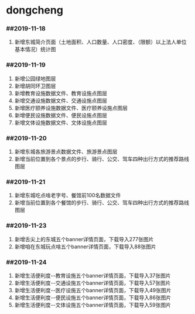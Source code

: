 # dongcheng


### ##2019-11-18

1. 新增东城简介页面（土地面积、人口数量、人口密度、（限额）以上法人单位基本情况）统计图


### ##2019-11-19

1. 新增公园绿地图层
2. 新增胡同环卫图层
3. 新增教育设施数据文件、教育设施点图层
4. 新增交通设施数据文件、交通设施点图层
5. 新增医疗颐养设施数据文件、医疗颐养设施点图层
6. 新增便民设施数据文件、便民设施点图层
7. 新增文体设施数据文件、文体设施点图层


### ##2019-11-20

1. 新增东城各旅游景点数据文件、旅游景点图层
2. 新增当前位置到各个景点的步行、骑行、公交、驾车四种出行方式的推荐路线图层


### ##2019-11-21

1. 新增东城吃点啥老字号、餐馆前100名数据文件
2. 新增当前位置到各个餐馆的步行、骑行、公交、驾车四种出行方式的推荐路线图层


### ##2019-11-23

1. 新增舌尖上的东城五个banner详情页面，下载导入277张图片
2. 新增咱在东城玩点啥五个banner详情页面，下载导入88张图片


### ##2019-11-24

1. 新增生活便利度--教育设施五个banner详情页面，下载导入37张图片
2. 新增生活便利度--交通设施五个banner详情页面，下载导入57张图片
3. 新增生活便利度--医疗设施五个banner详情页面，下载导入49张图片
4. 新增生活便利度--便民设施五个banner详情页面，下载导入86张图片
5. 新增生活便利度--文体设施五个banner详情页面，下载导入59张图片